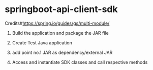 # springboot-api-client-sdk

Credits#https://spring.io/guides/gs/multi-module/

1. Build the application and package the JAR file

2. Create Test Java application

3. add point no.1 JAR as dependency/external JAR

4. Access and instantiate SDK classes and call respective methods
